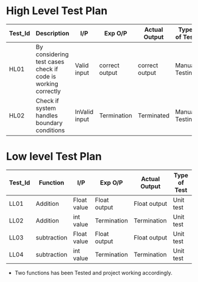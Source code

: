 # High Level Test Plan

| Test_Id | Description | I/P | Exp O/P | Actual Output | Type of Test |
| ----- | ----- | ------- | ----- | ------- | ------ |
|HL01|By considering test cases check if code is working correctly|  Valid input | correct output | correct output| Manual Testing |
|HL02|Check if system handles boundary conditions| InValid input | Termination | Terminated | Manual Testing |

# Low level Test Plan

| Test_Id | Function | I/P | Exp O/P | Actual Output | Type of Test |
| ----- | ----- | ------- | ----- | ------- | ------ |
|LL01|Addition| Float value | Float output | Float output| Unit test |
|LL02|Addition| int value | Termination | Termination | Unit test |
|LL03|subtraction| Float value | Float output | Float output| Unit test |
|LL04|subtraction| int value | Termination | Termination | Unit test |

- Two functions has been Tested and project working accordingly.